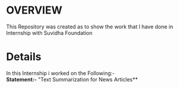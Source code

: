 # **OVERVIEW**
This Repository was created as to show the work that I have done in Internship with Suvidha Foundation
</br>

# Details
In this Internship i worked on the Following:-
</br>
 **Statement:-** "Text Summarization for News Articles**